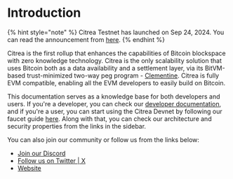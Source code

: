# Introduction

{% hint style="note" %}
Citrea Testnet has launched on Sep 24, 2024. You can read the announcement from [here](www.blog.citrea.xyz/citrea-testnet-live-on-bitcoin-testnet4/). 
{% endhint %}

Citrea is the first rollup that enhances the capabilities of Bitcoin blockspace with zero knowledge technology. Citrea is the only scalability solution that uses Bitcoin both as a data availability and a settlement layer, via its BitVM-based trust-minimized two-way peg program - [Clementine](https://www.blog.citrea.xyz/unveiling-clementine/). Citrea is fully EVM compatible, enabling all the EVM developers to easily build on Bitcoin. 


This documentation serves as a knowledge base for both developers and users. If you're a developer, you can check our [developer documentation](/developer-documentation/), and if you're a user, you can start using the Citrea Devnet by following our faucet guide [here](/users/how-to-use-faucet.md). Along with that, you can check our architecture and security properties from the links in the sidebar.

You can also join our community or follow us from the links below:
- [Join our Discord](https://discord.gg/citrea)
- [Follow us on Twitter | X](https://x.com/citrea_xyz)
- [Website](https://citrea.xyz)